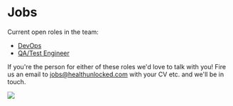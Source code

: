 Jobs
====

Current open roles in the team:

* <a href="https://github.com/HealthUnlocked/Jobs/blob/master/DevOps.md">DevOps</a>
* <a href="https://github.com/HealthUnlocked/Jobs/blob/master/QA-Test-Engineer.md">QA/Test Engineer</a>

If you're the person for either of these roles we'd love to talk with you! Fire us an email to <jobs@healthunlocked.com> with your CV etc. and we'll be in touch.


![](http://31.media.tumblr.com/85ae4dd7fa253c8346a108e48dcda80c/tumblr_ms708oO6WP1qd93o5o1_1280.jpg)
